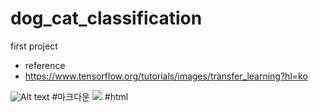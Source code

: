 # dog_cat_classification
first project
- reference
- https://www.tensorflow.org/tutorials/images/transfer_learning?hl=ko

![Alt text](파일경로)   #마크다운
 <img src='파일경로'>    #html
